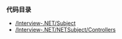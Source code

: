 ### 代码目录
+ [/Interview-.NET/Subject](Subject)
+ [/Interview-.NET/NETSubject/Controllers](NETSubject/Controllers)

 
